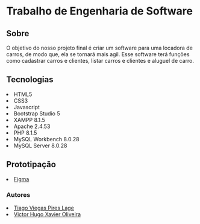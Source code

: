# Trabalho de Engenharia de Software

## Sobre

O objetivo do nosso projeto final é criar um software para uma locadora de carros, de modo que, ela se tornará mais agil. Esse software terá funções como cadastrar carros e clientes, listar carros e clientes e aluguel de carro.

## Tecnologias
<li>HTML5</li>
<li>CSS3</li>
<li>Javascript</li>
<li>Bootstrap Studio 5</li>
<li>XAMPP 8.1.5</li>
<li>Apache 2.4.53</li>
<li>PHP 8.1.5</li>
<li>MySQL Workbench 8.0.28</li>
<li>MySQL Server 8.0.28</li>


## Prototipação
<li><a href="https://www.figma.com/file/nO9I8ECjjxtGEN7XWKMiE1/Projeto-Final?node-id=0%3A1">Figma</a></li>

### Autores
<li><a href="https://github.com/teizon">Tiago Viegas Pires Lage</a></li>
<li><a href="https://github.com/victorhxo">Victor Hugo Xavier Oliveira</a></li>

